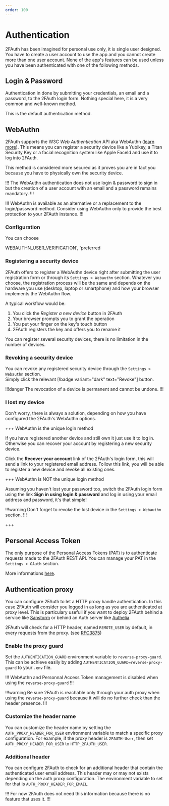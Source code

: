 ```yaml
---
order: 100
---
```


# Authentication

2FAuth has been imagined for personal use only, it is single user designed.  
You have to create a user account to use the app and you cannot create more than one user account. None of the app's features can be used unless you have been authenticated with one of the following methods.

## Login & Password

Authentication in done by submitting your credentials, an email and a password, to the 2FAuth login form. Nothing special here, it is a very common and well-known method.

This is the default authentication method.

## WebAuthn

2FAuth supports the W3C _Web Authentication_ API aka WebAuthn (<a href="https://webauthn.guide/" target="_blank">learn more</a>). This means you can register a security device like a Yubikey, a Titan Security Key or a facial recognition system like Apple FaceId and use it to log into 2FAuth.

This method is considered more secured as it proves you are in fact you because you have to physically own the security device.

!!!
The WebAuthn authentication does not use login & password to sign in but the creation of a user account with an email and a password remains mandatory.
!!!

!!!
WebAuthn is available as an alternative or a replacement to the login/password method. Consider using WebAuthn only to provide the best protection to your 2FAuth instance.
!!!

### Configuration

You can choose

WEBAUTHN_USER_VERIFICATION', 'preferred

### Registering a security device

2FAuth offers to register a WebAuthn device right after submitting the user registration form or through its `Settings > Webauthn` section. Whatever you choose, the registration process will be the same and depends on the hardware you use (desktop, laptop or smartphone) and how your browser implements the WebAuthn flow.

A typical workflow would be:

1. You click the _Register a new device_ button in 2FAuth
2. Your browser prompts you to grant the operation
3. You put your finger on the key's touch button
4. 2FAuth registers the key and offers you to rename it

You can register several security devices, there is no limitation in the number of devices.

### Revoking a security device

You can revoke any registered security device through the `Settings > Webauthn` section.  
Simply click the relevant [!badge variant="dark" text="Revoke"] button.

!!!danger
The revocation of a device is permanent and cannot be undone.
!!!

### I lost my device

Don't worry, there is always a solution, depending on how you have configured the 2FAuth's WebAuthn options.  

+++ WebAuthn is the unique login method

If you have registered another device and still own it just use it to log in. Otherwise you can recover your account by registering a new security device.

Click the __Recover your account__ link of the 2FAuth's login form, this will send a link to your registered email address. Follow this link, you will be able to register a new device and revoke all existing ones.

+++ WebAuthn is NOT the unique login method

Assuming you haven't lost your password too, switch the 2FAuth login form using the link __Sign in using login & password__ and log in using your email address and password, it's that simple!

!!!warning
Don't forget to revoke the lost device in the `Settings > Webauthn` section.
!!!

+++

## Personal Access Token

The only purpose of the Personal Access Tokens (PAT) is to authenticate requests made to the 2FAuth REST API. You can manage your PAT in the `Settings > OAuth` section.

More informations [here](/api/#authentication).

## Authentication proxy

You can configure 2FAuth to let a HTTP proxy handle authentication. In this case 2FAuth will consider you logged in as long as you are authenticated at proxy level. This is particulary usefull if you want to deploy 2FAuth behind a service like <a href="https://sandstorm.io/" target="_blank">Sanstorm</a> or behind an Auth server like <a href="https://www.authelia.com/docs/" target="_blank">Authelia</a>.

2FAuth will check for a HTTP header, named `REMOTE_USER` by default, in every requests from the proxy. (see <a href="https://datatracker.ietf.org/doc/html/rfc3875#section-4.1.10" target="_blank">RFC3875</a>)

### Enable the proxy guard

Set the `AUTHENTICATION_GUARD` environment variable to `reverse-proxy-guard`.  
This can be achieve easily by adding `AUTHENTICATION_GUARD=reverse-proxy-guard` to your `.env` file.

!!!
WebAuthn and Personnal Access Token management is disabled when using the `reverse-proxy-guard`
!!!

!!!warning
Be sure 2FAuth is reachable only through your auth proxy when using the `reverse-proxy-guard` because it will do no further check than the header presence.
!!!

### Customize the header name

You can customize the header name by setting the `AUTH_PROXY_HEADER_FOR_USER` environment variable to match a specific proxy configuration. For example, if the proxy header is `2FAUTH-User`, then set `AUTH_PROXY_HEADER_FOR_USER` to `HTTP_2FAUTH_USER`.

### Additional header

You can configure 2FAuth to check for an additional header that contain the authenticated user email address. This header may or may not exists depending on the auth proxy configuration. The environment variable to set for that is `AUTH_PROXY_HEADER_FOR_EMAIL`.

!!!
For now 2FAuth does not need this information because there is no feature that uses it.
!!!

